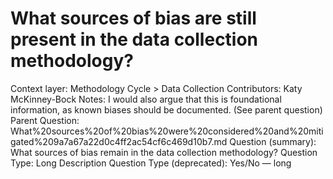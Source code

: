 # What sources of bias are still present in the data collection methodology?

Context layer: Methodology Cycle > Data Collection
Contributors: Katy McKinney-Bock
Notes: I would also argue that this is foundational information, as known biases should be documented. (See parent question)
Parent Question: What%20sources%20of%20bias%20were%20considered%20and%20mitigated%209a7a67a22d0c4ff2ac54cf6c469d10b7.md
Question (summary): What sources of bias remain in the data collection methodology?
Question Type: Long Description
Question Type (deprecated): Yes/No — long